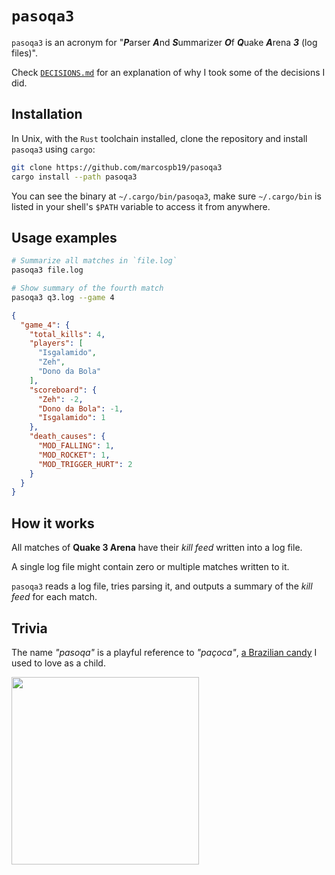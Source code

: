 # `pasoqa3`

`pasoqa3` is an acronym for "***P***arser ***A***nd ***S***ummarizer ***O***f ***Q***uake ***A***rena ***3*** (log files)".

Check [`DECISIONS.md`] for an explanation of why I took some of the decisions I did.

## Installation

In Unix, with the `Rust` toolchain installed, clone the repository and install `pasoqa3` using `cargo`:

```sh
git clone https://github.com/marcospb19/pasoqa3
cargo install --path pasoqa3
```

You can see the binary at `~/.cargo/bin/pasoqa3`, make sure `~/.cargo/bin` is listed in your shell's `$PATH` variable to access it from anywhere.

## Usage examples

```sh
# Summarize all matches in `file.log`
pasoqa3 file.log

# Show summary of the fourth match
pasoqa3 q3.log --game 4
```

```json
{
  "game_4": {
    "total_kills": 4,
    "players": [
      "Isgalamido",
      "Zeh",
      "Dono da Bola"
    ],
    "scoreboard": {
      "Zeh": -2,
      "Dono da Bola": -1,
      "Isgalamido": 1
    },
    "death_causes": {
      "MOD_FALLING": 1,
      "MOD_ROCKET": 1,
      "MOD_TRIGGER_HURT": 2
    }
  }
}
```

## How it works

All matches of **Quake 3 Arena** have their _kill feed_ written into a log file.

A single log file might contain zero or multiple matches written to it.

`pasoqa3` reads a log file, tries parsing it, and outputs a summary of the _kill feed_ for each match.

## Trivia

The name _"pasoqa"_ is a playful reference to _"paçoca"_, [a Brazilian candy] I used to love as a child.

<img src="https://github.com/marcospb19/pasoqa3/assets/38900226/49f30f7e-2830-41e3-b87e-4dcb170888c2" width="300"/>


[a Brazilian candy]: https://en.wikipedia.org/wiki/Pa%C3%A7oca
[`DECISIONS.md`]: ./DECISIONS.md
